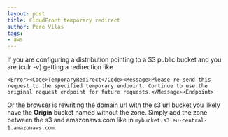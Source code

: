 ```yaml
---
layout: post
title: CloudFront temporary redirect
author: Pere Vilas
tags:
- aws
---
```



If you are configuring a distribution pointing to a S3 public bucket and you are (culr -v) getting a redirection like

```
<Error><Code>TemporaryRedirect</Code><Message>Please re-send this request to the specified temporary endpoint. Continue to use the original request endpoint for future requests.</Message><Endpoint>
```

Or the browser is rewriting the domain url with the s3 url bucket you likely have the **Origin** bucket named without the zone. 
Simply add the zone between the s3 and amazonaws.com like in  `mybucket.s3.eu-central-1.amazonaws.com`.
